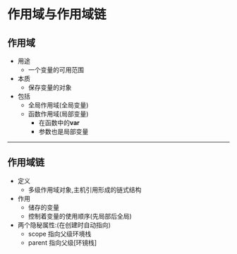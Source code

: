 # 作用域与作用域链

## 作用域

- 用途 
  - 一个变量的可用范围
- 本质
  - 保存变量的对象
- 包括
  - 全局作用域(全局变量)
  - 函数作用域(局部变量)
    - 在函数中的**var**
    - 参数也是局部变量

---



## 作用域链

- 定义
  - 多级作用域对象,主机引用形成的链式结构
- 作用
  - 储存的变量
  - 控制着变量的使用顺序(先局部后全局)
- 两个隐秘属性:(在创建时自动指向)
  - scope 指向父级环境栈
  - parent 指向父级[环镜栈]